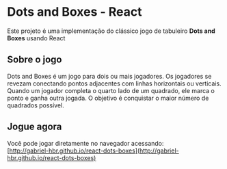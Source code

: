 # Dots and Boxes - React

Este projeto é uma implementação do clássico jogo de tabuleiro **Dots and Boxes** usando React

## Sobre o jogo

Dots and Boxes é um jogo para dois ou mais jogadores. Os jogadores se revezam conectando pontos adjacentes com linhas horizontais ou verticais. Quando um jogador completa o quarto lado de um quadrado, ele marca o ponto e ganha outra jogada. O objetivo é conquistar o maior número de quadrados possível.

## Jogue agora

Você pode jogar diretamente no navegador acessando:  
[http://gabriel-hbr.github.io/react-dots-boxes](http://gabriel-hbr.github.io/react-dots-boxes)
